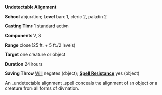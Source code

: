  **Undetectable Alignment**

**School** abjuration; **Level** bard 1, cleric 2, paladin 2

**Casting Time** 1 standard action

**Components** V, S

**Range** close (25 ft. + 5 ft./2 levels)

**Target** one creature or object

**Duration** 24 hours

**Saving Throw** [Will](../combat.html#_will) negates (object); **[Spell Resistance](../glossary.html#_spell-resistance)** yes (object)

An _undetectable alignment _spell conceals the alignment of an object or a creature from all forms of divination.

